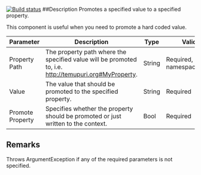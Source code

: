 [![Build status](https://ibizsolutions.visualstudio.com/BizTalkComponents/_apis/build/status/SetProperty)](https://ibizsolutions.visualstudio.com/BizTalkComponents/_build/latest?definitionId=559)
##Description
Promotes a specified value to a specified property.

This component is useful when you need to promote a hard coded value.

| Parameter       | Description                         | Type| Validation|
| ----------------|-------------------------------------|-----|-----------|
|Property Path|The property path where the specified value will be promoted to, i.e. http://temupuri.org#MyProperty.|String|Required, Format = namespace#property|
|Value|The value that should be promoted to the specified property.|String|Required|
|Promote Property|Specifies whether the property should be promoted or just written to the context.|Bool|Required|


## Remarks ##
Throws ArgumentException if any of the required parameters is not specified.

